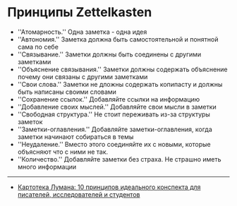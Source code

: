 # Принципы Zettelkasten

- ''Aтомарность.'' Одна заметка - одна идея
- ''Автономия.'' Заметка должна быть самостоятельной и понятной сама по себе
- ''Связывание.'' Заметки должны быть соединены с другими заметками
- ''Объяснение связывания.'' Заметки должны содержать объяснение почему они связаны с другими заметками
- ''Свои слова.'' Заметки не дложны содержать копипасту и должны быть написаны своими словами
- ''Сохранение ссылок.'' Добавляйте ссылки на информацию
- ''Добавление своих мыслей.'' Добавляйте свои мысли в заметки
- ''Свободная структура.'' Не стоит переживать из-за структуры заметок
- ''Заметки-оглавления.'' Добавляйте заметки-оглавления, когда заметки начинают собираться в темы
- ''Неудаление.'' Вместо этого соединяйте их с новыми, которые объясняют что с ними не так.
- ''Количество.'' Добавляйте заметки без страха. Не страшно иметь много информации

---

- [Картотека Лумана: 10 принципов идеального конспекта для писателей, исследователей и студентов](https://zeh.media/praktika/instruktsiya/4796135-10-printsipov-idealnogo-konspekta)
